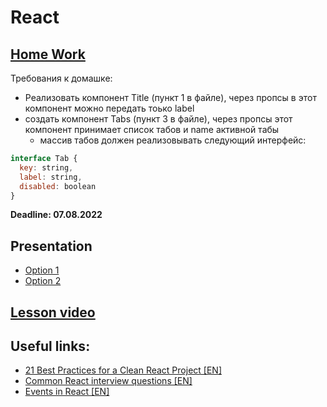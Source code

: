 # React

## [Home Work](https://disk.yandex.ru/i/hzBdjbLNAD0PNQ)  
Требования к домашке:  
* Реализовать компонент Title (пункт 1 в файле), через пропсы в этот компонент можно передать тоько label
* создать компонент Tabs (пункт 3 в файле), через пропсы  этот компонент принимает список табов и name активной табы
  * массив табов должен реализовывать следующий интерфейс:
```js
interface Tab {
  key: string,
  label: string,
  disabled: boolean
} 
```
  
**Deadline: 07.08.2022**  

## Presentation  
* [Option 1](https://slides.com/aleh_lipski/deck-7e7c55)  
* [Option 2](https://disk.yandex.ru/i/U_hrmOyHNSzS1w)  
  
## [Lesson video](https://disk.yandex.ru/i/j-hFbTwhh4gskg)

## Useful links:
* [21 Best Practices for a Clean React Project [EN]](https://betterprogramming.pub/21-best-practices-for-a-clean-react-project-df788a682fb)
* [Common React interview questions [EN]](https://dev.to/scrimba/react-interview-questions-to-expect-in-2021-with-answers-dfl)
* [Events in React [EN]](https://www.freecodecamp.org/news/event-propagation-event-bubbling-event-catching-beginners-guide/#how-event-bubbling-happens-in-react)
